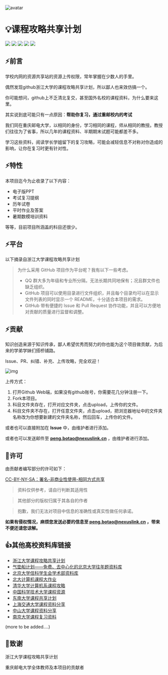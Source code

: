 ![avatar](http://www.cqupt.edu.cn/cqupt/img/logo.png)
# 💡课程攻略共享计划

[![](https://img.shields.io/github/watchers/ScenicPatrick/CLF-CQPUT.svg?style=flat)](https://github.com/ScenicPatrick/CLF-CQPUT/watchers)
[![](https://img.shields.io/github/stars/ScenicPatrick/CLF-CQPUT.svg?style=flat)](https://github.com/ScenicPatrick/CLF-CQPUT/stargazers)
[![](https://img.shields.io/github/forks/ScenicPatrick/CLF-CQPUT.svg?style=flat)](https://github.com/ScenicPatrick/CLF-CQPUT/network/members)
[![](https://img.shields.io/github/issues-pr-closed-raw/ScenicPatrick/CLF-CQPUT.svg?style=flat)](https://github.com/ScenicPatrick/CLF-CQPUT/issues)
![](https://img.shields.io/github/repo-size/ScenicPatrick/CLF-CQPUT.svg?style=flat)

## ⚡前言

学校内网的资源共享站的资源上传权限，常年掌握在少数人的手里。

偶然发现github浙江大学的课程攻略共享计划，所以鄙人也来效仿搞一个。

你可能想问，github上不乏清北复交，甚至国外名校的课程资料，为什么要来这里。

其实说到底可能只有一点原因：**帮助你复习，通过重邮校内的考试**

我们同在重庆邮电大学，以相同的身份，学习相同的课程，师从相同的教授。教授们往往为了省事，所以几年的课程资料、半期期末试题可能都差不多。

学习这些资料，阅读学长学姐留下的复习攻略，可能会减轻信息不对称对你造成的影响，让你在复习时更有针对性。

## ⚡特性

本项目迄今为止收录了以下内容：

- 电子版PPT
- 考试复习提纲
- 历年试卷
- 平时作业及答案
- 暑期数模培训资料

等等，目前项目所涵盖的科目还很少。

## ⚡平台

以下摘录自浙江大学课程攻略共享计划

> 为什么采用 GitHub 项目作为平台呢？我有以下一些考虑。
>
> - QQ 群大多为年级和专业所分隔，无法长期共同地保有；况且群文件也缺乏组织。
> - GitHub 项目可以使用目录进行文件组织，并且每个目录均可以在显示文件列表的同时显示一个 README，十分适合本项目的需求。
> - GitHub 带有便捷的 Issue 和 Pull Request 协作功能，并且可以方便地对贡献的质量进行监督和调整。

## ⚡贡献

知识创造来源于知识传承，鄙人希望优秀而努力的你也能为这个项目做贡献，为后来的学弟学妹们搭桥铺路。

Issue、PR、纠错、补充、上传攻略，完全欢迎！

![img](https://ss0.bdstatic.com/70cFuHSh_Q1YnxGkpoWK1HF6hhy/it/u=849539248,681678576&fm=26&gp=0.jpg)

上传方式：

1. 打开Github Web端，如果没有github账号，你需要花几分钟注册一下。
2. Fork本项目。
3. 科目文件夹存在，打开对应文件夹，点击upload，上传你的文件。
4. 科目文件夹不存在，打开任意文件夹，点击upload，把浏览器地址中的文件夹名称改为你想要新建的文件夹名称，然后回车，上传你的文件。

或者也可以直接附加在 **Issue** 中，由维护者进行添加。

或者也可以发送邮件至 **peng.botao@nexuslink.cn** ，由维护者进行添加。

## 📄许可

由贡献者编写部分的许可如下：

[CC-BY-NY-SA：署名-非商业性使用-相同方式共享](https://creativecommons.org/licenses/by-nc-sa/4.0/deed.zh)

> 资料仅供参考，请自行判断其适用性

> 其他部分的版权归属于其各自的作者

> 抱歉，我们无法对项目中信息的准确性或真实性做任何承诺。

**如果有侵权情况，麻烦您发送必要的信息至 peng.botao@nexuslink.cn ，带来不便还请您谅解。**

## 👍其他高校资料库链接

- [浙江大学课程攻略共享计划](https://github.com/QSCTech/zju-icicles)
- [气垫船计划——免费、去中心化的北京大学往年题资料库](https://github.com/martinwu42/project-hover)
- [北京大学信科学生会学术部资料库](https://github.com/EECS-PKU-XSB/Shared-learning-materials)
- [北大计算机课程大作业](https://github.com/tongtzeho/PKUCourse)
- [清华大学计算机系课程攻略](https://github.com/PKUanonym/REKCARC-TSC-UHT)
- [中国科学技术大学课程资源](https://github.com/USTC-Resource/USTC-Course)
- [东南大学课程共享计划](https://github.com/zjdx1998/seucourseshare)
- [上海交通大学课程资料分享](https://github.com/CoolPhilChen/SJTU-Courses/)
- [中山大学课程资料分享](https://github.com/sysuexam/SYSU-Exam)
- [南京大学课程复习资料](https://github.com/idealclover/NJU-Review-Materials)

(more to be added....)

## 🙏致谢

浙江大学课程攻略共享计划

重庆邮电大学全体教师及本项目的贡献者

